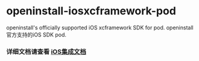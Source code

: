 # openinstall-iosxcframework-pod
openinstall's officially supported iOS xcframework SDK for pod. openinstall官方支持的iOS SDK pod.

### 详细文档请查看 [iOS集成文档](https://www.openinstall.io/doc/ios_sdk.html)
